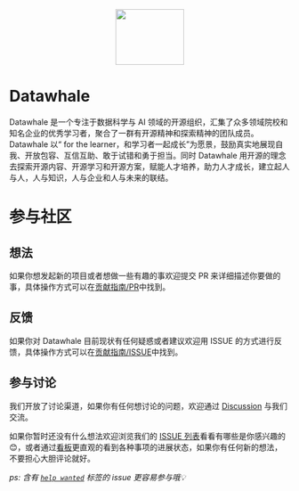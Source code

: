 <div div align= center>
<img src="https://tva1.sinaimg.cn/large/e6c9d24ely1h1oidoatiqj21100u0abn.jpg" width = "123" height = "100" />
</div>

# Datawhale
Datawhale 是一个专注于数据科学与 AI 领域的开源组织，汇集了众多领域院校和知名企业的优秀学习者，聚合了一群有开源精神和探索精神的团队成员。Datawhale 以“ for the learner，和学习者一起成长”为愿景，鼓励真实地展现自我、开放包容、互信互助、敢于试错和勇于担当。同时 Datawhale 用开源的理念去探索开源内容、开源学习和开源方案，赋能人才培养，助力人才成长，建立起人与人，人与知识，人与企业和人与未来的联结。

# 参与社区
## 想法
如果你想发起新的项目或者想做一些有趣的事欢迎提交 PR 来详细描述你要做的事，具体操作方式可以在[贡献指南/PR](https://github.com/datawhalechina/DOPMC/blob/57ab4c34feae266006f58593db2c2d1db8e443ab/CONTRIBUTING.md)中找到。
## 反馈
如果你对 Datawhale 目前现状有任何疑惑或者建议欢迎用 ISSUE 的方式进行反馈，具体操作方式可以在[贡献指南/ISSUE](https://github.com/datawhalechina/DOPMC/blob/57ab4c34feae266006f58593db2c2d1db8e443ab/CONTRIBUTING.md)中找到。
## 参与讨论
我们开放了讨论渠道，如果你有任何想讨论的问题，欢迎通过 [Discussion](https://github.com/datawhalechina/DOPMC/discussions) 与我们交流。

如果你暂时还没有什么想法欢迎浏览我们的 [ISSUE 列表](https://github.com/datawhalechina/DOPMC/issues)看看有哪些是你感兴趣的😊，或者通过[看板](https://github.com/datawhalechina/DOPMC/projects/1?fullscreen=true)更直观的看到各种事项的进展状态，如果你有任何新的想法，不要担心大胆评论就好。

*ps: 含有 [`help wanted`](https://github.com/datawhalechina/DOPMC/issues?q=is%3Aissue+is%3Aopen+label%3A%22help+wanted%22) 标签的 issue 更容易参与哦💡*
